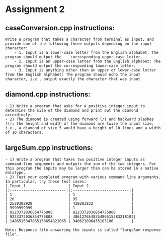# Assignment 2

## caseConversion.cpp instructions:
    Write a program that takes a character from terminal as input, and provide one of the following three outputs depending on the input character:
        - 1. Input is a lower-case letter from the English alphabet: The program should output the    corresponding upper-case letter.
        - 2. Input is an upper-case letter from the English alphabet: The program should output the corresponding lower-case letter.
        - 3. Input is anything other than an upper or lower-case letter from the English alphabet: The program should echo the input character, i.e., output exactly the character that was input

## diamond.cpp instructions:
    - 1) Write a program that asks for a positive integer input to determine the size of the diamond and print out the diamond accordingly.
    - 2) The diamond is created using forward (/) and backward slashes (\); the height and width of the diamond are twize the input size, i.e., a diamond of size 5 would have a height of 10 lines and a width of 10 characters.

## largeSum.cpp instructions:
    - 1) Write a program that takes two positive integer inputs as command-line arguments and outputs the sum of the two integers. For this program the inputs may be larger than can be stored in a native datatype.
    - 2) Test your completed program with various command line arguments. In particular, try these test cases:
    | Input 1                   | Input 2
    |:-------------------------:|:-------------------------:|
    | 1                         | 1                         |
    | 20                        | 95                        |
    | 2529382928                | 438283832                 |
    | 9999999999                | 1                         |
    | 9223372036854775808       | 9223372036854775808       |
    | 9223372036854775808       | 486127654835486515383218192|
    | 1486515347865138654821865 | 348621896435183186        |

    Note: Response file answering the inputs is called "largeSum response file".
